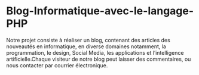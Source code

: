 # Blog-Informatique-avec-le-langage-PHP
Notre projet consiste à réaliser un blog, contenant des articles des nouveautés en informatique,
en diverse domaines notamment, la programmation, le design, Social Media, les applications et
l’intelligence artificielle.Chaque visiteur de notre blog peut laisser des commentaires, ou nous
contacter par courrier électronique.
